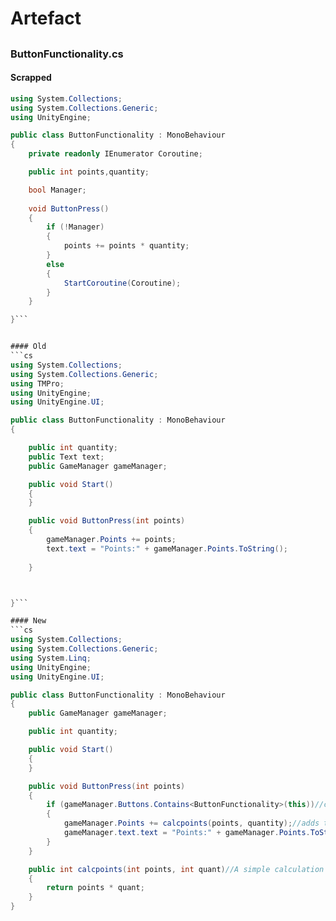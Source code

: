 # Artefact

##

### ButtonFunctionality.cs
#### Scrapped
```cs
using System.Collections;
using System.Collections.Generic;
using UnityEngine;

public class ButtonFunctionality : MonoBehaviour
{
    private readonly IEnumerator Coroutine;

    public int points,quantity;

    bool Manager;
   
    void ButtonPress()
    {
        if (!Manager)
        {
            points += points * quantity;
        }
        else
        {
            StartCoroutine(Coroutine);
        }
    }

}```


#### Old
```cs
using System.Collections;
using System.Collections.Generic;
using TMPro;
using UnityEngine;
using UnityEngine.UI;

public class ButtonFunctionality : MonoBehaviour
{

    public int quantity;
    public Text text;
    public GameManager gameManager;

    public void Start()
    {
    }

    public void ButtonPress(int points)
    {
        gameManager.Points += points;
        text.text = "Points:" + gameManager.Points.ToString();
       
    }



}```

#### New
```cs
using System.Collections;
using System.Collections.Generic;
using System.Linq;
using UnityEngine;
using UnityEngine.UI;

public class ButtonFunctionality : MonoBehaviour
{   
    public GameManager gameManager;

    public int quantity;

    public void Start()
    {
    }

    public void ButtonPress(int points)
    {
        if (gameManager.Buttons.Contains<ButtonFunctionality>(this))//checks the array for this Object
        {
            gameManager.Points += calcpoints(points, quantity);//adds the calculated result to the game manager
            gameManager.text.text = "Points:" + gameManager.Points.ToString();//sets the text to be correct with the points value in the game manager
        }
    }

    public int calcpoints(int points, int quant)//A simple calculation for point collection and multipliers
    {
        return points * quant;
    }
}

```
